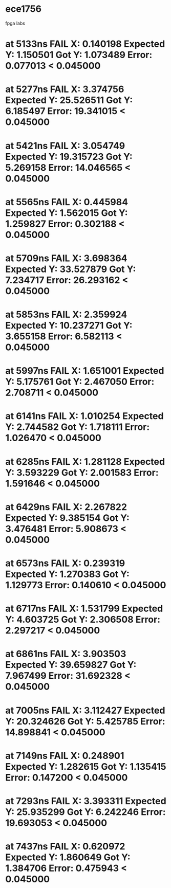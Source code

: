 # ece1756
fpga labs

# at        5133ns FAIL	 X:  0.140198	 Expected Y:  1.150501	 Got Y:  1.073489	 Error:  0.077013	 <  0.045000
# at        5277ns FAIL	 X:  3.374756	 Expected Y: 25.526511	 Got Y:  6.185497	 Error: 19.341015	 <  0.045000
# at        5421ns FAIL	 X:  3.054749	 Expected Y: 19.315723	 Got Y:  5.269158	 Error: 14.046565	 <  0.045000
# at        5565ns FAIL	 X:  0.445984	 Expected Y:  1.562015	 Got Y:  1.259827	 Error:  0.302188	 <  0.045000
# at        5709ns FAIL	 X:  3.698364	 Expected Y: 33.527879	 Got Y:  7.234717	 Error: 26.293162	 <  0.045000
# at        5853ns FAIL	 X:  2.359924	 Expected Y: 10.237271	 Got Y:  3.655158	 Error:  6.582113	 <  0.045000
# at        5997ns FAIL	 X:  1.651001	 Expected Y:  5.175761	 Got Y:  2.467050	 Error:  2.708711	 <  0.045000
# at        6141ns FAIL	 X:  1.010254	 Expected Y:  2.744582	 Got Y:  1.718111	 Error:  1.026470	 <  0.045000
# at        6285ns FAIL	 X:  1.281128	 Expected Y:  3.593229	 Got Y:  2.001583	 Error:  1.591646	 <  0.045000
# at        6429ns FAIL	 X:  2.267822	 Expected Y:  9.385154	 Got Y:  3.476481	 Error:  5.908673	 <  0.045000
# at        6573ns FAIL	 X:  0.239319	 Expected Y:  1.270383	 Got Y:  1.129773	 Error:  0.140610	 <  0.045000
# at        6717ns FAIL	 X:  1.531799	 Expected Y:  4.603725	 Got Y:  2.306508	 Error:  2.297217	 <  0.045000
# at        6861ns FAIL	 X:  3.903503	 Expected Y: 39.659827	 Got Y:  7.967499	 Error: 31.692328	 <  0.045000
# at        7005ns FAIL	 X:  3.112427	 Expected Y: 20.324626	 Got Y:  5.425785	 Error: 14.898841	 <  0.045000
# at        7149ns FAIL	 X:  0.248901	 Expected Y:  1.282615	 Got Y:  1.135415	 Error:  0.147200	 <  0.045000
# at        7293ns FAIL	 X:  3.393311	 Expected Y: 25.935299	 Got Y:  6.242246	 Error: 19.693053	 <  0.045000
# at        7437ns FAIL	 X:  0.620972	 Expected Y:  1.860649	 Got Y:  1.384706	 Error:  0.475943	 <  0.045000
